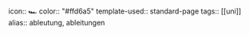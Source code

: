 icon:: 🏎
color:: "#ffd6a5"
template-used:: standard-page
tags:: [[uni]]
alias:: ableutung, ableitungen
